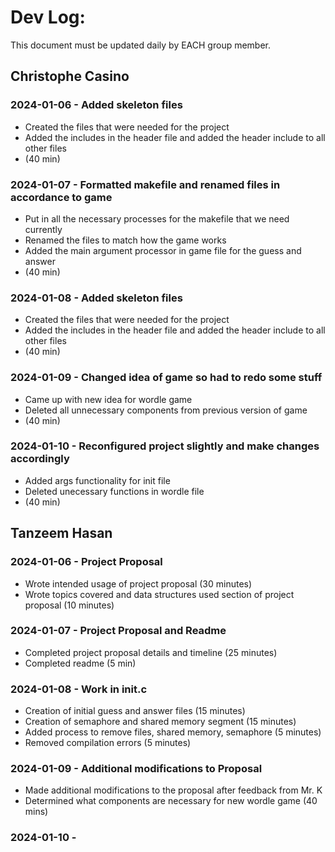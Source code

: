 # Dev Log:

This document must be updated daily by EACH group member.

## Christophe Casino

### 2024-01-06 - Added skeleton files
- Created the files that were needed for the project
- Added the includes in the header file and added the header include to all other files
- (40 min)

### 2024-01-07 - Formatted makefile and renamed files in accordance to game
- Put in all the necessary processes for the makefile that we need currently
- Renamed the files to match how the game works
- Added the main argument processor in game file for the guess and answer
- (40 min)

### 2024-01-08 - Added skeleton files
- Created the files that were needed for the project
- Added the includes in the header file and added the header include to all other files
- (40 min)

### 2024-01-09 - Changed idea of game so had to redo some stuff
- Came up with new idea for wordle game
- Deleted all unnecessary components from previous version of game
- (40 min)

### 2024-01-10 - Reconfigured project slightly and make changes accordingly
- Added args functionality for init file
- Deleted unecessary functions in wordle file
- (40 min)


## Tanzeem Hasan

### 2024-01-06 - Project Proposal
- Wrote intended usage of project proposal (30 minutes)
- Wrote topics covered and data structures used section of project proposal (10 minutes)

### 2024-01-07 - Project Proposal and Readme
- Completed project proposal details and timeline (25 minutes)
- Completed readme (5 min)

### 2024-01-08 - Work in init.c
- Creation of initial guess and answer files (15 minutes)
- Creation of semaphore and shared memory segment (15 minutes)
- Added process to remove files, shared memory, semaphore (5 minutes)
- Removed compilation errors (5 minutes)

### 2024-01-09 - Additional modifications to Proposal
- Made additional modifications to the proposal after feedback from Mr. K
- Determined what components are necessary for new wordle game
(40 mins)

### 2024-01-10 - 
